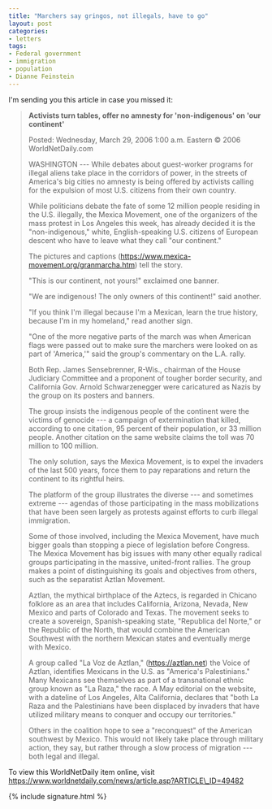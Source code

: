 ```yaml
---
title: "Marchers say gringos, not illegals, have to go"
layout: post
categories:
- letters
tags:
- Federal government
- immigration
- population
- Dianne Feinstein
---
```


I'm sending you this article in case you missed it:

> **Activists turn tables, offer no amnesty for 'non-indigenous' on 'our continent'**
>
> Posted: Wednesday, March 29, 2006
> 1:00 a.m. Eastern
> © 2006 WorldNetDaily.com
>
>  WASHINGTON --- While debates about guest-worker programs for illegal aliens take place in the corridors of power, in the streets of America's big cities no amnesty is being offered by activists calling for the expulsion of most U.S. citizens from their own country.
>
>  While politicians debate the fate of some 12 million people residing in the U.S. illegally, the Mexica Movement, one of the organizers of the mass protest in Los Angeles this week, has already decided it is the "non-indigenous," white, English-speaking U.S. citizens of European descent who have to leave what they call "our continent."
>
> The pictures and captions (https://www.mexica-movement.org/granmarcha.htm) tell the story.
>
> "This is our continent, not yours!" exclaimed one banner.
>
> "We are indigenous! The only owners of this continent!" said another.
>
> "If you think I'm illegal because I'm a Mexican, learn the true history, because I'm in my homeland," read another sign.
>
> "One of the more negative parts of the march was when American flags were passed out to make sure the marchers were looked on as part of 'America,'" said the group's commentary on the L.A. rally.
>
> Both Rep. James Sensebrenner, R-Wis., chairman of the House Judiciary Committee and a proponent of tougher border security, and California Gov. Arnold Schwarzenegger were caricatured as Nazis by the group on its posters and banners.
>
> The group insists the indigenous people of the continent were the victims of genocide --- a campaign of extermination that killed, according to one citation, 95 percent of their population, or 33 million people. Another citation on the same website claims the toll was 70 million to 100 million.
>
> The only solution, says the Mexica Movement, is to expel the invaders of the last 500 years, force them to pay reparations and return the continent to its rightful heirs.
>
> The platform of the group illustrates the diverse --- and sometimes extreme --- agendas of those participating in the mass mobilizations that have been seen largely as protests against efforts to curb illegal immigration.
>
> Some of those involved, including the Mexica Movement, have much bigger goals than stopping a piece of legislation before Congress.
>  The Mexica Movement has big issues with many other equally radical groups participating in the massive, united-front rallies. The group makes a point of distinguishing its goals and objectives from others, such as the separatist Aztlan Movement.
>
> Aztlan, the mythical birthplace of the Aztecs, is regarded in Chicano folklore as an area that includes California, Arizona, Nevada, New Mexico and parts of Colorado and Texas. The movement seeks to create a sovereign, Spanish-speaking state, "Republica del Norte," or the Republic of the North, that would combine the American Southwest with the northern Mexican states and eventually merge with Mexico.
>
> A group called "La Voz de Aztlan," (https://aztlan.net) the Voice of Aztlan, identifies Mexicans in the U.S. as "America's Palestinians." Many Mexicans see themselves as part of a transnational ethnic group known as "La Raza," the race. A May editorial on the website, with a dateline of Los Angeles, Alta California, declares that "both La Raza and the Palestinians have been displaced by invaders that have utilized military means to conquer and occupy our territories."
>
> Others in the coalition hope to see a "reconquest" of the American southwest by Mexico. This would not likely take place through military action, they say, but rather through a slow process of migration --- both legal and illegal.

To view this WorldNetDaily item online, visit https://www.worldnetdaily.com/news/article.asp?ARTICLE\_ID=49482

{% include signature.html %}
